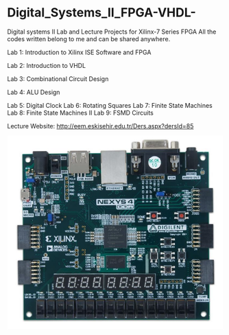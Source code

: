 # Digital_Systems_II_FPGA-VHDL-
Digital systems II Lab and Lecture Projects for Xilinx-7 Series FPGA
All the codes written belong to me and can be shared anywhere.


Lab 1: Introduction to Xilinx ISE Software and FPGA 

Lab 2: Introduction to VHDL

Lab 3: Combinational Circuit Design

Lab 4: ALU Design

Lab 5: Digital Clock
Lab 6: Rotating Squares
Lab 7: Finite State Machines
Lab 8: Finite State Machines II
Lab 9: FSMD Circuits
 
 
Lecture Website: http://eem.eskisehir.edu.tr/Ders.aspx?dersId=85


![Cayenne](https://github.com/mcagriaksoy/VHDL-FPGA-LAB_PROJECTS/blob/master/1.jpg)
